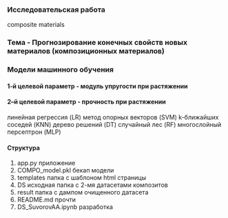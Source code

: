 ### Исследовательская работа
composite materials

### Тема - Прогнозирование конечных свойств новых материалов (композиционных материалов)

### Модели машинного обучения

#### 1-й целевой параметр - модуль упругости при растяжении
#### 2–й целевой параметр - прочность при растяжении

линейная регрессия (LR)
метод опорных векторов (SVM)
k-ближайших соседей (KNN)
дерево решений (DT)
случайный лес (RF)
многослойный персептрон (MLP)


#### Структура

1. app.py приложение
2. COMPO_model.pkl бекап модели
3. templates папка с шаблоном html страницы
4. DS исходная папка с 2-мя датасетами композитов
5. result папка с дампом очищенного датасета
6. README.md прочти
7. DS_SuvorovAA.ipynb разработка

